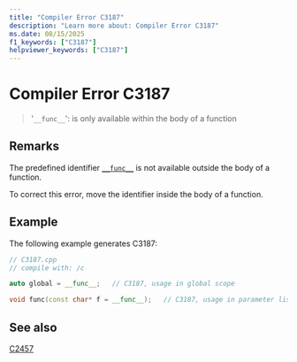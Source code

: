 ```yaml
---
title: "Compiler Error C3187"
description: "Learn more about: Compiler Error C3187"
ms.date: 08/15/2025
f1_keywords: ["C3187"]
helpviewer_keywords: ["C3187"]
---
```

# Compiler Error C3187

> '`__func__`': is only available within the body of a function

## Remarks

The predefined identifier [`__func__`](../../cpp/func.md) is not available outside the body of a function.

To correct this error, move the identifier inside the body of a function.

## Example

The following example generates C3187:

```cpp
// C3187.cpp
// compile with: /c

auto global = __func__;   // C3187, usage in global scope

void func(const char* f = __func__);   // C3187, usage in parameter list
```

## See also

[C2457](../compiler-errors-1/compiler-error-c2457.md)

